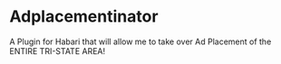 Adplacementinator
=================

A Plugin for Habari that will allow me to take over Ad Placement of the ENTIRE TRI-STATE AREA!
